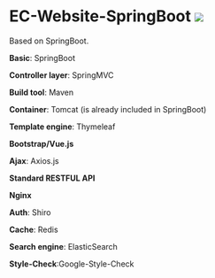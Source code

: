 # EC-Website-SpringBoot ![](https://img.shields.io/badge/Developing-1.0.0-blue.svg)
Based on SpringBoot. 

**Basic**: SpringBoot

**Controller layer**: SpringMVC

**Build tool**: Maven

**Container**: Tomcat (is already included in SpringBoot)

**Template engine**: Thymeleaf

**Bootstrap/Vue.js**

**Ajax**: Axios.js

**Standard RESTFUL API**

**Nginx**

**Auth**: Shiro

**Cache**: Redis

**Search engine**: ElasticSearch

**Style-Check**:Google-Style-Check
